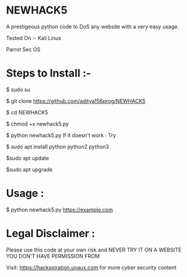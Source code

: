 # NEWHACK5
A prestigeous python code to DoS any website with a very easy usage.

Tested On :-
Kali Linux

Parrot Sec OS

# Steps to Install :-
$ sudo su

$ git clone https://github.com/aditya156prog/NEWHACK5

$ cd NEWHACK5

$ chmod +x newhack5.py

$ python newhack5.py
If it doesn't work :
Try

 $ sudo apt install python python2 python3

 $sudo apt update

 $sudo apt upgrade
# Usage :
$ python newhack5.py https://example.com
# Legal Disclaimer :
Please use this code at your own risk and NEVER TRY IT ON A WEBSITE YOU DON'T HAVE PERMISSION FROM

Visit: https://hackspiration.unaux.com for more cyber security content
